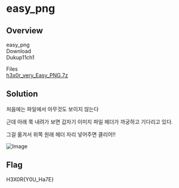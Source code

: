 # easy_png

## Overview

easy_png  
Download  
Dukup11ch1  


Files  
[h3x0r_very_Easy_PNG.7z](./bin/h3x0r_very_Easy_PNG.7z)

## Solution
처음에는 파일에서 아무것도 보이지 않는다

근데 아래 쭉 내려가 보면 갑자기 이미지 파일 헤더가 까궁하고 기다리고 있다.  

그걸 옮겨서 위쪽 원래 헤더 자리 넣어주면 클리어!!

![Image](./images/h3x0r_very_Easy_PNG.png)
## Flag
H3X0R{Y0U_Ha7E}